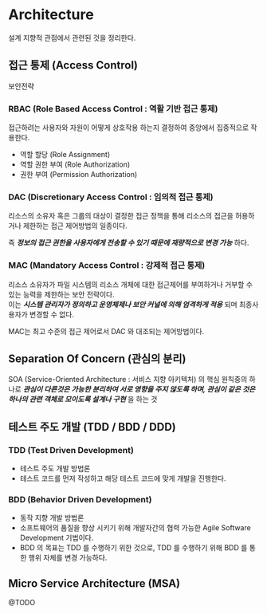 # Architecture

설계 지향적 관점에서 관련된 것을 정리한다.

## 접근 통제 (Access Control)

보안전략

### RBAC (Role Based Access Control : 역활 기반 접근 통제)

접근하려는 사용자와 자원이 어떻게 상호작용 하는지 결정하여 중앙에서 집중적으로 작용한다.

* 역할 할당 (Role Assignment)
* 역할 권한 부여 (Role Authorization)
* 권한 부여 (Permission Authorization)

### DAC (Discretionary Access Control : 임의적 접근 통제)

리소스의 소유자 혹은 그룹의 대상이 결정한 접근 정책을 통해 리소스의 접근을 허용하거나 제한하는 접근 제어방법의 일종이다.

즉 _**정보의 접근 권한을 사용자에게 전송할 수 있기 때문에 재량적으로 변경 가능**_ 하다.

### MAC (Mandatory Access Control : 강제적 접근 통제)

리소스 소유자가 파일 시스템의 리소스 개체에 대한 접근제어를 부여하거나 거부할 수 있는 능력을 제한하는 보안 전략이다.  
이는 _**시스템 관리자가 정의하고 운영체제나 보안 커널에 의해 엄격하게 적용**_ 되며 최종사용자가 변경할 수 없다.

MAC는 최고 수준의 접근 제어로서 DAC 와 대조되는 제어방법이다.

## Separation Of Concern (관심의 분리)

SOA (Service-Oriented Architecture : 서비스 지향 아키텍처) 의 핵심 원칙중의 하나로 _**관심이 다른것은 가능한 분리하여 서로 영향을 주지 않도록 하며, 관심이 같은 것은 하나의 관련 객체로 모이도록 설계나 구현**_ 을 하는 것

## 테스트 주도 개발 (TDD / BDD / DDD)

### TDD (Test Driven Development)

* 테스트 주도 개발 방법론
* 테스트 코드를 먼저 작성하고 해당 테스트 코드에 맞게 개발을 진행한다.

### BDD (Behavior Driven Development)

* 동작 지향 개발 방법론
* 소프트웨어의 품질을 향상 시키기 위해 개발자간의 협력 가능한 Agile Software Development 기법이다.
* BDD 의 목표는 TDD 를 수행하기 위한 것으로, TDD 를 수행하기 위해 BDD 를 통한 행위 자체를 변경 가능하다.

## Micro Service Architecture (MSA)

@TODO